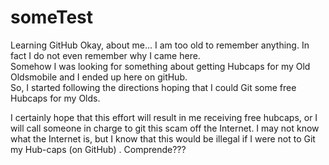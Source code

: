 # someTest
Learning GitHub
Okay, about me...  I am too old to remember anything.  In fact I do not even remember why I came here.  
Somehow I was looking for something about getting Hubcaps for my Old Oldsmobile and I ended up here on gitHub.  
So, I started following the directions hoping that I could Git some free Hubcaps for my Olds.

I certainly hope that this effort will result in me receiving free hubcaps, or I will call someone in charge to git this scam off the Internet.  I may not know what the Internet is, but I know that this would be illegal if I were not to Git my Hub-caps (on GitHub) .  Comprende???

